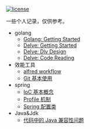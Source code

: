 
[![license](https://img.shields.io/badge/license-Apache--2.0-green.svg)](https://raw.githubusercontent.com/elseifer/elseifer.github.io/master/LICENSE)

一些个人记录，仅供参考。

- golang
  - [Golang: Getting Started](golang/Getting-started.md)
  - [Delve: Getting Started](golang/Dlv-design.md)
  - [Delve: Dlv Design](golang/Dlv-design.md)
  - [Delve: Code Reading](golang/Dlv-Code-Reading.md)
- 效能工具
  - [alfred workflow](smart-tools/debug-with-alfred-workflow.md)
  - [Git 基本使用](smart-tools/Git-Usage.md)
- spring
  - [IoC 基本概念](spring-learning/What-is-IoC.md)
  - [Profile 机制](spring-learning/Profile.md)
  - [Spring 配置类](spring-learning/Configuration.md)
- Java&Jdk
  - [代码中的 Java 兼容性问题](jdk-compatibility/Java-Compatibility.md)